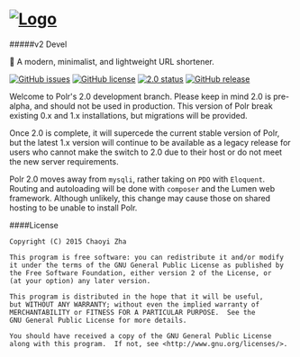 # [![Logo](http://i.imgur.com/aOtrJNz.png)]()
#####v2 Devel

:aerial_tramway: A modern, minimalist, and lightweight URL shortener.

[![GitHub issues](https://img.shields.io/github/issues/cydrobolt/polr.svg)]() 
[![GitHub license](https://img.shields.io/github/license/cydrobolt/polr.svg)]() 
[![2.0 status](https://img.shields.io/badge/devel-2.0-red.svg)]() 
[![GitHub release](https://img.shields.io/github/release/cydrobolt/polr.svg)]()

Welcome to Polr's 2.0 development branch. 
Please keep in mind 2.0 is pre-alpha, and should not be used in production. This version of Polr break existing 0.x and 1.x installations, but migrations will be provided. 

Once 2.0 is complete, it will supercede the current stable version of Polr, but the latest 1.x version will continue to be available as a legacy release for users who cannot make the switch to 2.0 due to their host or do not meet the new server requirements.

Polr 2.0 moves away from `mysqli`, rather taking on `PDO` with `Eloquent`. Routing and autoloading will be done with `composer` and the Lumen web framework. Although unlikely, this change may cause those on shared hosting to be unable to install Polr.

####License


    Copyright (C) 2015 Chaoyi Zha

    This program is free software: you can redistribute it and/or modify
    it under the terms of the GNU General Public License as published by
    the Free Software Foundation, either version 2 of the License, or
    (at your option) any later version.

    This program is distributed in the hope that it will be useful,
    but WITHOUT ANY WARRANTY; without even the implied warranty of
    MERCHANTABILITY or FITNESS FOR A PARTICULAR PURPOSE.  See the
    GNU General Public License for more details.

    You should have received a copy of the GNU General Public License
    along with this program.  If not, see <http://www.gnu.org/licenses/>.
